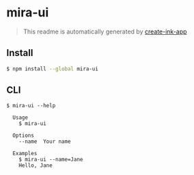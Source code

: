 # mira-ui

> This readme is automatically generated by [create-ink-app](https://github.com/vadimdemedes/create-ink-app)

## Install

```bash
$ npm install --global mira-ui
```

## CLI

```
$ mira-ui --help

  Usage
    $ mira-ui

  Options
    --name  Your name

  Examples
    $ mira-ui --name=Jane
    Hello, Jane
```
